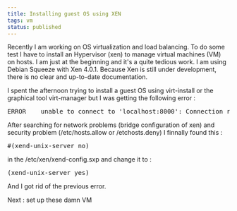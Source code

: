 ```yaml
---
title: Installing guest OS using XEN
tags: vm
status: published
---
```


Recently I am working on OS virtualization and load balancing. To do some test I have to install an Hypervisor (xen) to manage virtual machines (VM) on hosts. I am just at the beginning and it's a quite tedious work. I am using Debian Squeeze with Xen 4.0.1. Because Xen is still under development, there is no clear and up-to-date documentation.

I spent the afternoon trying to install a guest OS using virt-install or the graphical tool virt-manager but I was getting the following error :
<pre class="brush:shell">ERROR    unable to connect to 'localhost:8000': Connection refused</pre>
After searching for network problems (bridge configuration of xen) and security problem (/etc/hosts.allow or /etchosts.deny) I finnally found this :
<pre class="brush:shell">#(xend-unix-server no)</pre>
in the /etc/xen/xend-config.sxp and change it to :
<pre class="brush:shell">(xend-unix-server yes)</pre>
And I got rid of the previous error.

Next : set up these damn VM